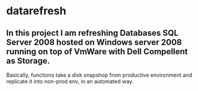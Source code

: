 # datarefresh

## In this project I am refreshing Databases SQL Server 2008 hosted on Windows server 2008 running on top of VmWare with Dell Compellent as Storage. ##

Basically, functions take a disk snapshop from productive environment and replicate it into non-prod env, in an automated way.
